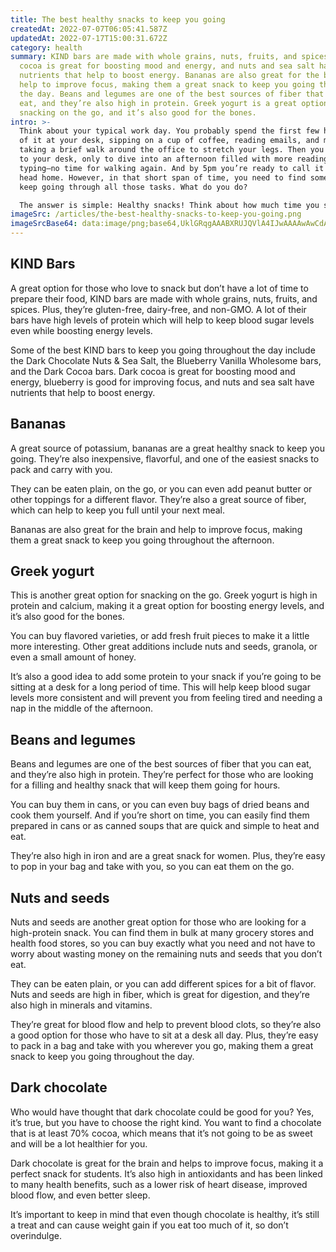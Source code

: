 ```yaml
---
title: The best healthy snacks to keep you going
createdAt: 2022-07-07T06:05:41.587Z
updatedAt: 2022-07-17T15:00:31.672Z
category: health
summary: KIND bars are made with whole grains, nuts, fruits, and spices. Dark
  cocoa is great for boosting mood and energy, and nuts and sea salt have
  nutrients that help to boost energy. Bananas are also great for the brain and
  help to improve focus, making them a great snack to keep you going throughout
  the day. Beans and legumes are one of the best sources of fiber that you can
  eat, and they’re also high in protein. Greek yogurt is a great option for
  snacking on the go, and it’s also good for the bones.
intro: >-
  Think about your typical work day. You probably spend the first few hours
  of it at your desk, sipping on a cup of coffee, reading emails, and maybe even
  taking a brief walk around the office to stretch your legs. Then you head back
  to your desk, only to dive into an afternoon filled with more reading and
  typing—no time for walking again. And by 5pm you’re ready to call it a day and
  head home. However, in that short span of time, you need to find some way to
  keep going through all those tasks. What do you do? 

  The answer is simple: Healthy snacks! Think about how much time you spend away from home throughout the day – whether it’s at work or school, there are plenty of opportunities for snacking. In fact, keeping healthy snacks around can help boost your energy when you need it most. Check out these top-rated healthy snacks that will keep you going all day long…
imageSrc: /articles/the-best-healthy-snacks-to-keep-you-going.png
imageSrcBase64: data:image/png;base64,UklGRqgAAABXRUJQVlA4IJwAAAAwAwCdASoKAAoAAUAmJYgCdGuAEGH5DLfADgke0Yo7f/wAAP7+xRkWZJfWWnk3io9NM1kadef/ROomelvmGQ9WGKgCPE95f9rZVMzAl3jXwK5so+FXYO7s6bPDXz5UFPfMNeNd7XhMSLw+53/tLdL650QTGqcYzoyg1z9TiyZHXkdOtdKhmBMnoHPO18fYve9Gg7c5MeHdDyeVAAA=
---
```


## KIND Bars

A great option for those who love to snack but don’t have a lot of time to prepare their food, KIND bars are made with whole grains, nuts, fruits, and spices. Plus, they’re gluten-free, dairy-free, and non-GMO. A lot of their bars have high levels of protein which will help to keep blood sugar levels even while boosting energy levels.

Some of the best KIND bars to keep you going throughout the day include the Dark Chocolate Nuts & Sea Salt, the Blueberry Vanilla Wholesome bars, and the Dark Cocoa bars. Dark cocoa is great for boosting mood and energy, blueberry is good for improving focus, and nuts and sea salt have nutrients that help to boost energy.

## Bananas

A great source of potassium, bananas are a great healthy snack to keep you going. They’re also inexpensive, flavorful, and one of the easiest snacks to pack and carry with you.

They can be eaten plain, on the go, or you can even add peanut butter or other toppings for a different flavor. They’re also a great source of fiber, which can help to keep you full until your next meal.

Bananas are also great for the brain and help to improve focus, making them a great snack to keep you going throughout the afternoon.

## Greek yogurt

This is another great option for snacking on the go. Greek yogurt is high in protein and calcium, making it a great option for boosting energy levels, and it’s also good for the bones.

You can buy flavored varieties, or add fresh fruit pieces to make it a little more interesting. Other great additions include nuts and seeds, granola, or even a small amount of honey.

It’s also a good idea to add some protein to your snack if you’re going to be sitting at a desk for a long period of time. This will help keep blood sugar levels more consistent and will prevent you from feeling tired and needing a nap in the middle of the afternoon.

## Beans and legumes

Beans and legumes are one of the best sources of fiber that you can eat, and they’re also high in protein. They’re perfect for those who are looking for a filling and healthy snack that will keep them going for hours.

You can buy them in cans, or you can even buy bags of dried beans and cook them yourself. And if you’re short on time, you can easily find them prepared in cans or as canned soups that are quick and simple to heat and eat.

They’re also high in iron and are a great snack for women. Plus, they’re easy to pop in your bag and take with you, so you can eat them on the go.

## Nuts and seeds

Nuts and seeds are another great option for those who are looking for a high-protein snack. You can find them in bulk at many grocery stores and health food stores, so you can buy exactly what you need and not have to worry about wasting money on the remaining nuts and seeds that you don’t eat.

They can be eaten plain, or you can add different spices for a bit of flavor. Nuts and seeds are high in fiber, which is great for digestion, and they’re also high in minerals and vitamins.

They’re great for blood flow and help to prevent blood clots, so they’re also a good option for those who have to sit at a desk all day. Plus, they’re easy to pack in a bag and take with you wherever you go, making them a great snack to keep you going throughout the day.

## Dark chocolate

Who would have thought that dark chocolate could be good for you? Yes, it’s true, but you have to choose the right kind. You want to find a chocolate that is at least 70% cocoa, which means that it’s not going to be as sweet and will be a lot healthier for you.

Dark chocolate is great for the brain and helps to improve focus, making it a perfect snack for students. It’s also high in antioxidants and has been linked to many health benefits, such as a lower risk of heart disease, improved blood flow, and even better sleep.

It’s important to keep in mind that even though chocolate is healthy, it’s still a treat and can cause weight gain if you eat too much of it, so don’t overindulge.
